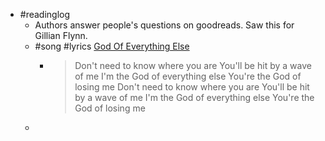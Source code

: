 - #readinglog
	- Authors answer people's questions on goodreads. Saw this for Gillian Flynn.
	- #song #lyrics [God Of Everything Else](https://www.google.com/search?q=god+of+everything+else+song+lyrics&client=firefox-b-d&sca_esv=b951df46405dd94f&sxsrf=ADLYWILEjxUhlyI7JaJorpbT_0vy6FWm1A%3A1732302819448&ei=49dAZ5uLG4TQ2roPpOeYqAE&ved=0ahUKEwjbiMnx0vCJAxUEqFYBHaQzBhUQ4dUDCA8&uact=5&oq=god+of+everything+else+song+lyrics&gs_lp=Egxnd3Mtd2l6LXNlcnAiImdvZCBvZiBldmVyeXRoaW5nIGVsc2Ugc29uZyBseXJpY3MyBRAhGKABMgUQIRigATIFECEYoAFIow5QgQZY3w1wAngAkAEAmAGOAqABxAWqAQUwLjMuMbgBA8gBAPgBAZgCBqAC2AXCAggQABiwAxjvBcICBxAhGKABGArCAgUQIRifBZgDAIgGAZAGBZIHBTIuMy4xoAexEg&sclient=gws-wiz-serp)
		- > Don't need to know where you are
		  You'll be hit by a wave of me
		  I'm the God of everything else
		  You're the God of losing me
		  Don't need to know where you are
		  You'll be hit by a wave of me
		  I'm the God of everything else
		  You're the God of losing me
	-